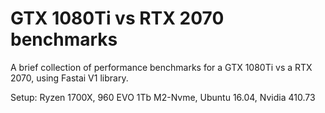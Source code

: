 # GTX 1080Ti vs RTX 2070 benchmarks

A brief collection of performance benchmarks for a GTX 1080Ti vs a RTX 2070, using Fastai V1 library.

Setup: Ryzen 1700X, 960 EVO 1Tb M2-Nvme, Ubuntu 16.04, Nvidia 410.73
